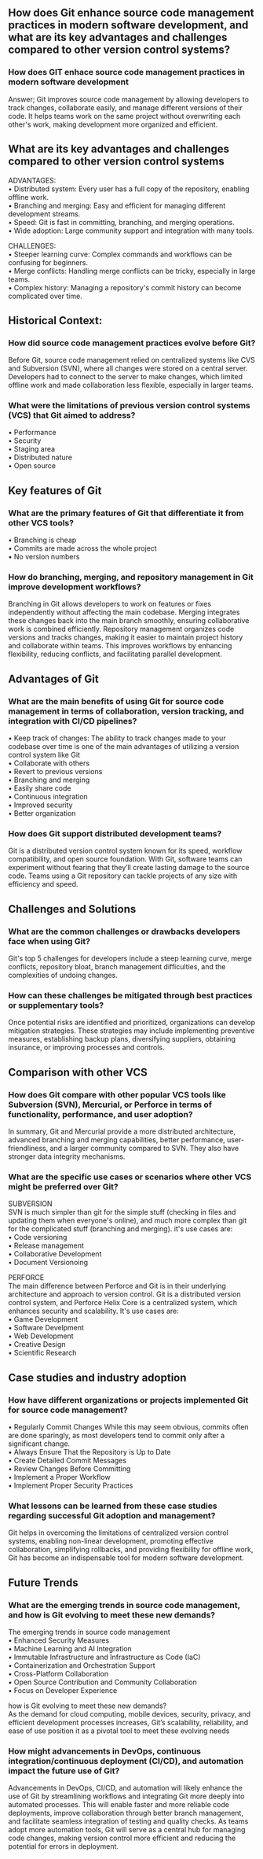 ## How does Git enhance source code management practices in modern software development, and what are its key advantages and challenges compared to other version control systems?

### How does GIT enhace source code management practices in modern software development

Answer; Git improves source code management by allowing developers to track changes, collaborate easily, and manage different versions of their code. It helps teams work on the same project without overwriting each other's work, making development more organized and efficient.

## What are its key advantages and challenges compared to other version control systems

ADVANTAGES:  
•  Distributed system: Every user has a full copy of the repository, enabling offline work.  
•  Branching and merging: Easy and efficient for managing different development streams.  
•  Speed: Git is fast in committing, branching, and merging operations.  
•  Wide adoption: Large community support and integration with many tools.

CHALLENGES:  
•  Steeper learning curve: Complex commands and workflows can be confusing for beginners.  
•  Merge conflicts: Handling merge conflicts can be tricky, especially in large teams.  
•  Complex history: Managing a repository's commit history can become complicated over time.

## Historical Context:
### How did source code management practices evolve before Git?

Before Git, source code management relied on centralized systems like CVS and Subversion (SVN), where all changes were stored on a central server. Developers had to connect to the server to make changes, which limited offline work and made collaboration less flexible, especially in larger teams.

### What were the limitations of previous version control systems (VCS) that Git aimed to address?

•	Performance  
•	Security  
•	Staging area  
•	Distributed nature  
•	Open source

## Key features of Git
### What are the primary features of Git that differentiate it from other VCS tools?

•	Branching is cheap  
•	Commits are made across the whole project  
•	No version numbers

### How do branching, merging, and repository management in Git improve development workflows?

Branching in Git allows developers to work on features or fixes independently without affecting the main codebase. Merging integrates these changes back into the main branch smoothly, ensuring collaborative work is combined efficiently. Repository management organizes code versions and tracks changes, making it easier to maintain project history and collaborate within teams. This improves workflows by enhancing flexibility, reducing conflicts, and facilitating parallel development.

## Advantages of Git
### What are the main benefits of using Git for source code management in terms of collaboration, version tracking, and integration with CI/CD pipelines?

•	Keep track of changes: The ability to track changes made to your codebase over time is one of the main advantages of utilizing a version control system like Git  
•	Collaborate with others  
•	Revert to previous versions  
•	Branching and merging  
•	Easily share code  
•	Continuous integration  
•	Improved security  
•	Better organization

### How does Git support distributed development teams?
Git is a distributed version control system known for its speed, workflow compatibility, and open source foundation. With Git, software teams can experiment without fearing that they’ll create lasting damage to the source code. Teams using a Git repository can tackle projects of any size with efficiency and speed.

## Challenges and Solutions  
### What are the common challenges or drawbacks developers face when using Git?
Git's top 5 challenges for developers include a steep learning curve, merge conflicts, repository bloat, branch management difficulties, and the complexities of undoing changes.

### How can these challenges be mitigated through best practices or supplementary tools?
Once potential risks are identified and prioritized, organizations can develop mitigation strategies. These strategies may include implementing preventive measures, establishing backup plans, diversifying suppliers, obtaining insurance, or improving processes and controls.

## Comparison with other VCS
### How does Git compare with other popular VCS tools like Subversion (SVN), Mercurial, or Perforce in terms of functionality, performance, and user adoption?
In summary, Git and Mercurial provide a more distributed architecture, advanced branching and merging capabilities, better performance, user-friendliness, and a larger community compared to SVN. They also have stronger data integrity mechanisms.

### What are the specific use cases or scenarios where other VCS might be preferred over Git?
SUBVERSION  
SVN is much simpler than git for the simple stuff (checking in files and updating them when everyone's online), and much more complex than git for the complicated stuff (branching and merging).
it's use cases are:  
•	Code versioning  
•	Release management  
•	Collaborative Development  
•	Document Versionoing

PERFORCE  
The main difference between Perforce and Git is in their underlying architecture and approach to version control. Git is a distributed version control system, and Perforce Helix Core is a centralized system, which enhances security and scalability. 
It's use cases are:  
•	Game Development  
•	Software Develpment  
•	Web Development  
•	Creative Design  
•	Scientific Research

## Case studies and industry adoption
### How have different organizations or projects implemented Git for source code management?
•	Regularly Commit Changes While this may seem obvious, commits often are done sparingly, as most developers tend to commit only after a significant change.  
•	Always Ensure That the Repository is Up to Date  
•	Create Detailed Commit Messages  
•	Review Changes Before Committing  
•	Implement a Proper Workflow  
•	Implement Proper Security Practices

### What lessons can be learned from these case studies regarding successful Git adoption and management?
Git helps in overcoming the limitations of centralized version control systems, enabling non-linear development, promoting effective collaboration, simplifying rollbacks, and providing flexibility for offline work, Git has become an indispensable tool for modern software development.

## Future Trends
### What are the emerging trends in source code management, and how is Git evolving to meet these new demands?

The emerging trends in source code management  
•	Enhanced Security Measures  
•	Machine Learning and AI Integration  
•	Immutable Infrastructure and Infrastructure as Code (IaC)  
•	Containerization and Orchestration Support  
•	Cross-Platform Collaboration  
•	Open Source Contribution and Community Collaboration  
•	Focus on Developer Experience

how is Git evolving to meet these new demands?  
As the demand for cloud computing, mobile devices, security, privacy, and efficient development processes increases, Git’s scalability, reliability, and ease of use position it as a pivotal tool to meet these evolving needs

### How might advancements in DevOps, continuous integration/continuous deployment (CI/CD), and automation impact the future use of Git?
Advancements in DevOps, CI/CD, and automation will likely enhance the use of Git by streamlining workflows and integrating Git more deeply into automated processes. This will enable faster and more reliable code deployments, improve collaboration through better branch management, and facilitate seamless integration of testing and quality checks. As teams adopt more automation tools, Git will serve as a central hub for managing code changes, making version control more efficient and reducing the potential for errors in deployment.




